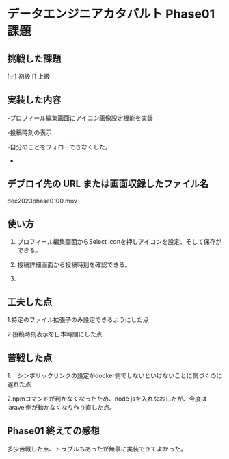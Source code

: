 # データエンジニアカタパルト Phase01 課題

## 挑戦した課題

[✅] 初級
[] 上級

## 実装した内容

-プロフィール編集画面にアイコン画像設定機能を実装

-投稿時刻の表示

-自分のことをフォローできなくした。

-

## デプロイ先の URL または画面収録したファイル名

dec2023phase0100.mov

## 使い方

1. プロフィール編集画面からSelect iconを押しアイコンを設定、そして保存ができる。

2. 投稿詳細画面から投稿時刻を確認できる。

3. 

## 工夫した点

1.特定のファイル拡張子のみ設定できるようにした点

2.投稿時刻表示を日本時間にした点

## 苦戦した点

1.　シンボリックリンクの設定がdocker側でしないといけないことに気づくのに遅れた点

2.npmコマンドが利かなくなったため、node jsを入れなおしたが、今度はlaravel側が動かなくなり作り直した点。

## Phase01 終えての感想

多少苦戦した点、トラブルもあったが無事に実装できてよかった。
